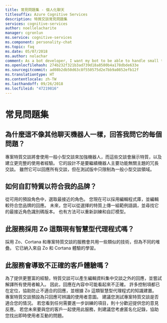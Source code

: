 ```yaml
---
title: 常見問題集 - 個人化聊天
titlesuffix: Azure Cognitive Services
description: 特質交談常見問題集
services: cognitive-services
author: noellelacharite
manager: cgronlun
ms.service: cognitive-services
ms.component: personality-chat
ms.topic: faq
ms.date: 05/07/2018
ms.author: nolachar
comment: As a bot developer, I want my bot to be able to handle small talk in a consistent tone so that my bot appears more complete and conversational.
ms.openlocfilehash: 274b232f321b3ad739d18a8580b4a178dbde633e
ms.sourcegitcommit: ad08b2db50d63c8f550575d2e7bb9a0852efb12f
ms.translationtype: HT
ms.contentlocale: zh-TW
ms.lasthandoff: 09/26/2018
ms.locfileid: "47219816"
---
```

# <a name="frequently-asked-questions"></a>常見問題集

## <a name="why-doesnt-this-answer-every-question-i-ask-it-like-other-chat-bots"></a>為什麼這不像其他聊天機器人一樣，回答我問它的每個問題？

專案特質交談將會使用一般小型交談來加強機器人，而這些交談會展示特質，以及建立更完整的使用者經驗。 它的設計不是要繼續機器人主要功能無關主題的冗長交談。 雖然它可以回應所有交談，但在測試版中只限制為一般小型交談領域。

## <a name="how-can-i-customize-the-personality-to-suit-my-brand"></a>如何自訂特質以符合我的品牌？

從可用的預設角色中，選取最接近的角色。 您現在可以採用編輯程式庫，並編輯較符合您品牌的回應。 未來，您可以從選擇的特質上傳一組範例語調，並尋找它的最接近角色識別碼版本。 也有方法可以重新訓練和自訂模型。

## <a name="is-this-service-powering-existing-intelligent-agents-such-as-zo"></a>此服務採用 Zo 這類現有智慧型代理程式嗎？

採用 Zo、Cortana 和專案特質交談的服務會共用一些類似的技術，但為不同的堆疊。 它已納入來自 Zo 和 Cortana 體驗的學習。

## <a name="can-this-service-lead-to-bad-customer-experiences"></a>此服務會導致不正確的客戶體驗嗎？

為了提供更豐富的經驗，特質交談可以產生編輯資料集中交談之外的回應，並嘗試解譯所有使用者輸入。 因此，回應在內容中可能看起來不正確。 許多控制項都已在定位，協助防止不適合的回應，並根據 Zo 這類智慧型代理程式的知識建置。 專案特質交談預設為只回應可辨識的使用者意圖。 建議您測試專案特質交談是否適合您的情況。 若您看到任何需要進一步訓練的項目，則十分歡迎提供您的意見反應。 若您未來要與您的客戶一起使用此服務，則建議您考慮匿名化記錄，協助您找出即時使用者互動的問題。